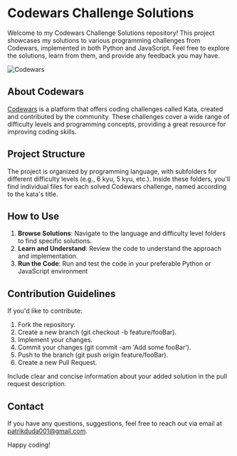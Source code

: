 # Codewars Challenge Solutions

Welcome to my Codewars Challenge Solutions repository! This project showcases my solutions to various programming challenges from Codewars, implemented in both Python and JavaScript. Feel free to explore the solutions, learn from them, and provide any feedback you may have.

![Codewars]([(https://i.imgur.com/2LTDqtO.png)])

## About Codewars

[Codewars](https://www.codewars.com/) is a platform that offers coding challenges called Kata, created and contributed by the community. These challenges cover a wide range of difficulty levels and programming concepts, providing a great resource for improving coding skills.

## Project Structure

The project is organized by programming language, with subfolders for different difficulty levels (e.g., 6 kyu, 5 kyu, etc.). Inside these folders, you'll find individual files for each solved Codewars challenge, named according to the kata's title.


## How to Use

1. **Browse Solutions**: Navigate to the language and difficulty level folders to find specific solutions.
2. **Learn and Understand**: Review the code to understand the approach and implementation.
3. **Run the Code**: Run and test the code in your preferable Python or JavaScript environment

## Contribution Guidelines

If you'd like to contribute:

1. Fork the repository.
2. Create a new branch (git checkout -b feature/fooBar).
3. Implement your changes.
4. Commit your changes (git commit -am 'Add some fooBar').
5. Push to the branch (git push origin feature/fooBar).
6. Create a new Pull Request.

Include clear and concise information about your added solution in the pull request description.

## Contact

If you have any questions, suggestions, feel free to reach out via email at [patrikduda001@gmail.com](mailto:patrikduda001@gmail.com).

Happy coding!


